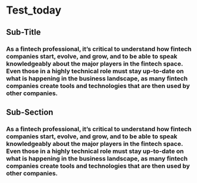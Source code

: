 # Test_today

## Sub-Title
### As a fintech professional, it’s critical to understand how fintech companies start, evolve, and grow, and to be able to speak knowledgeably about the major players in the fintech space. Even those in a highly technical role must stay up-to-date on what is happening in the business landscape, as many fintech companies create tools and technologies that are then used by other companies.


## Sub-Section
### As a fintech professional, it’s critical to understand how fintech companies start, evolve, and grow, and to be able to speak knowledgeably about the major players in the fintech space. Even those in a highly technical role must stay up-to-date on what is happening in the business landscape, as many fintech companies create tools and technologies that are then used by other companies.

